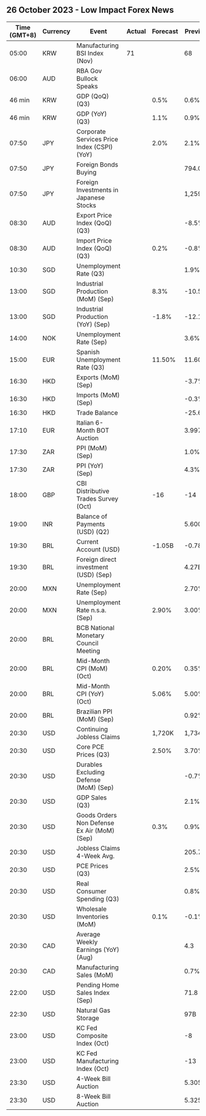 ## 26 October 2023 - Low Impact Forex News

| Time (GMT+8) | Currency | Event | Actual | Forecast | Previous |
|------|----------|-------|--------|----------|----------|
| 05:00 | KRW | Manufacturing BSI Index (Nov) | 71 |  | 68 |
| 06:00 | AUD | RBA Gov Bullock Speaks |  |  |  |
| 46 min | KRW | GDP (QoQ) (Q3) |  | 0.5% | 0.6% |
| 46 min | KRW | GDP (YoY) (Q3) |  | 1.1% | 0.9% |
| 07:50 | JPY | Corporate Services Price Index (CSPI) (YoY) |  | 2.0% | 2.1% |
| 07:50 | JPY | Foreign Bonds Buying |  |  | 794.0B |
| 07:50 | JPY | Foreign Investments in Japanese Stocks |  |  | 1,259.9B |
| 08:30 | AUD | Export Price Index (QoQ) (Q3) |  |  | -8.5% |
| 08:30 | AUD | Import Price Index (QoQ) (Q3) |  | 0.2% | -0.8% |
| 10:30 | SGD | Unemployment Rate (Q3) |  |  | 1.9% |
| 13:00 | SGD | Industrial Production (MoM) (Sep) |  | 8.3% | -10.5% |
| 13:00 | SGD | Industrial Production (YoY) (Sep) |  | -1.8% | -12.1% |
| 14:00 | NOK | Unemployment Rate (Sep) |  |  | 3.6% |
| 15:00 | EUR | Spanish Unemployment Rate (Q3) |  | 11.50% | 11.60% |
| 16:30 | HKD | Exports (MoM) (Sep) |  |  | -3.7% |
| 16:30 | HKD | Imports (MoM) (Sep) |  |  | -0.3% |
| 16:30 | HKD | Trade Balance |  |  | -25.6B |
| 17:10 | EUR | Italian 6-Month BOT Auction |  |  | 3.997% |
| 17:30 | ZAR | PPI (MoM) (Sep) |  |  | 1.0% |
| 17:30 | ZAR | PPI (YoY) (Sep) |  |  | 4.3% |
| 18:00 | GBP | CBI Distributive Trades Survey (Oct) |  | -16 | -14 |
| 19:00 | INR | Balance of Payments (USD) (Q2) |  |  | 5.600B |
| 19:30 | BRL | Current Account (USD) |  | -1.05B | -0.78B |
| 19:30 | BRL | Foreign direct investment (USD) (Sep) |  |  | 4.27B |
| 20:00 | MXN | Unemployment Rate (Sep) |  |  | 2.70% |
| 20:00 | MXN | Unemployment Rate n.s.a. (Sep) |  | 2.90% | 3.00% |
| 20:00 | BRL | BCB National Monetary Council Meeting |  |  |  |
| 20:00 | BRL | Mid-Month CPI (MoM) (Oct) |  | 0.20% | 0.35% |
| 20:00 | BRL | Mid-Month CPI (YoY) (Oct) |  | 5.06% | 5.00% |
| 20:00 | BRL | Brazilian PPI (MoM) (Sep) |  |  | 0.92% |
| 20:30 | USD | Continuing Jobless Claims |  | 1,720K | 1,734K |
| 20:30 | USD | Core PCE Prices (Q3) |  | 2.50% | 3.70% |
| 20:30 | USD | Durables Excluding Defense (MoM) (Sep) |  |  | -0.7% |
| 20:30 | USD | GDP Sales (Q3) |  |  | 2.1% |
| 20:30 | USD | Goods Orders Non Defense Ex Air (MoM) (Sep) |  | 0.3% | 0.9% |
| 20:30 | USD | Jobless Claims 4-Week Avg. |  |  | 205.75K |
| 20:30 | USD | PCE Prices (Q3) |  |  | 2.5% |
| 20:30 | USD | Real Consumer Spending (Q3) |  |  | 0.8% |
| 20:30 | USD | Wholesale Inventories (MoM) |  | 0.1% | -0.1% |
| 20:30 | CAD | Average Weekly Earnings (YoY) (Aug) |  |  | 4.3 |
| 20:30 | CAD | Manufacturing Sales (MoM) |  |  | 0.7% |
| 22:00 | USD | Pending Home Sales Index (Sep) |  |  | 71.8 |
| 22:30 | USD | Natural Gas Storage |  |  | 97B |
| 23:00 | USD | KC Fed Composite Index (Oct) |  |  | -8 |
| 23:00 | USD | KC Fed Manufacturing Index (Oct) |  |  | -13 |
| 23:30 | USD | 4-Week Bill Auction |  |  | 5.305% |
| 23:30 | USD | 8-Week Bill Auction |  |  | 5.325% |
